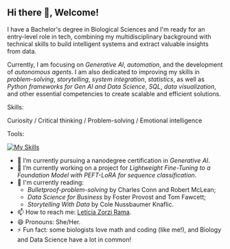 ## Hi there 👋, Welcome!

I have a Bachelor's degree in Biological Sciences and I'm ready for an entry-level role in tech, combining my multidisciplinary background with technical skills to build intelligent systems and extract valuable insights from data.

Currently, I am focusing on *Generative AI*, *automation*, and the development of *autonomous agents*. I am also dedicated to improving my skills in *problem-solving*, *storytelling*, *system integration*, *statistics*, as well as *Python frameworks for Gen AI and Data Science*, *SQL*, *data visualization*, and other essential competencies to create scalable and efficient solutions.

Skills:

Curiosity / Critical thinking / Problem-solving / Emotional intelligence

Tools: 

[![My Skills](https://skillicons.dev/icons?i=ai,py,pytorch,anaconda,pycharm,git,github,mysql,r&theme=light)](https://skillicons.dev)

- 🌱 I’m currently pursuing a nanodegree certification in *Generative AI*.
- 🔭 I’m currently working on a project for *Lightweight Fine-Tuning to a Foundation Model with PEFT-LoRA for sequence classification*.
- 📖 I'm currently reading:
  - _Bulletproof-problem-solving_ by Charles Conn and Robert McLean;
  - _Data Science for Business_ by Foster Provost and Tom Fawcett;
  - _Storytelling With Data_ by Cole Nussbaumer Knaflic.
- 📫 How to reach me: [Letícia Zorzi Rama](https://www.linkedin.com/in/leticiazorzirama/).
- 😄 Pronouns: She/Her.
- ⚡ Fun fact: some biologists love math and coding (like me!), and Biology and Data Science have a lot in common!

